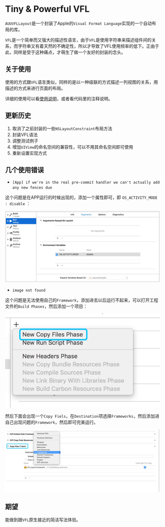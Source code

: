 # Tiny & Powerful VFL

`AUUVFLLayout`是一个封装了Apple的`Visual Format Language`实现的一个自动布局的库。

`VFL`是一个简单而又强大的描述性语言，由于`VFL`是使用字符串来描述组件间的关系，而字符串又有着天然的不确定性，所以才导致了VFL使用频率的低下。正由于此，同样是受于这种痛点，才萌生了做一个友好的封装的念头。

## 关于使用

使用的方式跟`VFL`语言类似，同样的是以一种级联的方式描述一列视图的关系，用描述的方式来进行页面的布局。

详细的使用可以看[使用说明](./Using/Using_v01.md)，或者看代码里的注释说明。

## 更新历史

1. 取消了之前封装的一些`NSLayoutConstraint`布局方法
2. 封装VFL语法
3. 调整测试例子
4. 增加`UIView`的命名空间的兼容性，可以不用其命名空间即可使用
5. 重新设置实现方式

## 几个使用错误

* `[App] if we're in the real pre-commit handler we can't actually add any new fences due `

这个问题是在APP运行的时候出现的，添加一个属性即可，即 `OS_ACTIVITY_MODE : disable` ：

![](ReadMeImage/commit_handler_error.png)

* `image not found`

这个问题是无法使用自己的`Framework`，添加进去以后运行不起来，可以打开工程文件的`Build Phases`，然后添加一个项目：

![](ReadMeImage/add_copy.png)

然后下面会出现一个`Copy Fiels`，在`Destination`项选择`Frameworks`，然后添加进自己出现问题的`Framework`，然后即可完美运行。

![](ReadMeImage/sign_on_copy.png)

## 期望

能做到跟`VFL`原生接近的简洁写法体验。
